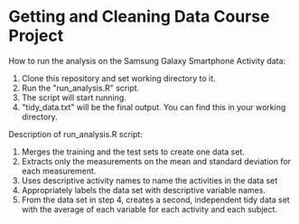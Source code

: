Getting and Cleaning Data Course Project
===============

How to run the analysis on the Samsung Galaxy Smartphone Activity data:

1. Clone this repository and set working directory to it.
2. Run the "run_analysis.R" script.
3. The script will start running.
4. "tidy_data.txt" will be the final output. You can find this in your working directory.

Description of run_analysis.R script: 

1. Merges the training and the test sets to create one data set.
2. Extracts only the measurements on the mean and standard deviation for each measurement. 
3. Uses descriptive activity names to name the activities in the data set
4. Appropriately labels the data set with descriptive variable names. 
5. From the data set in step 4, creates a second, independent tidy data set with the average of each variable for each activity and each subject.

